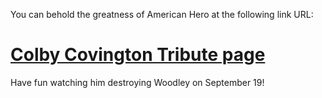 You can behold the greatness of American Hero at the following link URL:

# [Colby Covington Tribute page](https://fishenzone-freecodecamp.github.io/colby-covington/)

Have fun watching him destroying Woodley on September 19!
